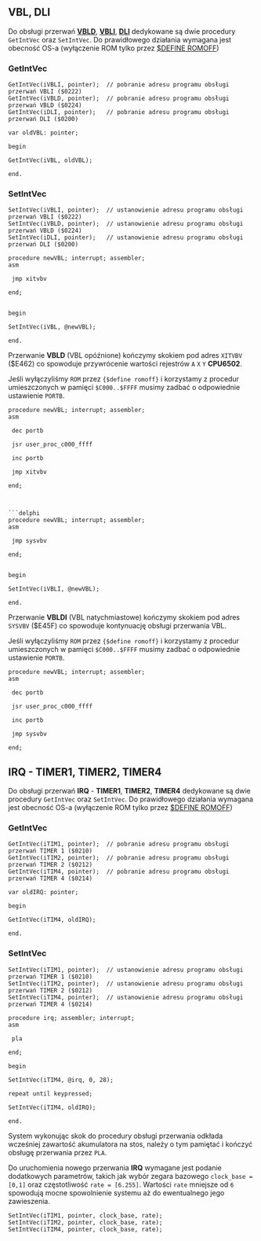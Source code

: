 #

## VBL, DLI

Do obsługi przerwań [**VBLD**](https://atariwiki.org/wiki/Wiki.jsp?page=VVBLKD), [**VBLI**](https://atariwiki.org/wiki/Wiki.jsp?page=VVBLKI), [**DLI**](https://atariwiki.org/wiki/Wiki.jsp?page=VDSLST) dedykowane są dwie procedury `GetIntVec` oraz `SetIntVec`. Do prawidłowego działania wymagana jest obecność OS-a (wyłączenie ROM tylko przez [$DEFINE ROMOFF](/skladnia/#romoff))

### GetIntVec

    GetIntVec(iVBLI, pointer);	// pobranie adresu programu obsługi przerwań VBLI ($0222)
    GetIntVec(iVBLD, pointer);	// pobranie adresu programu obsługi przerwań VBLD ($0224)
    GetIntVec(iDLI, pointer);	// pobranie adresu programu obsługi przerwań DLI ($0200)

```delphi
var oldVBL: pointer;

begin

GetIntVec(iVBL, oldVBL);

end.
```

### SetIntVec

    SetIntVec(iVBLI, pointer);	// ustanowienie adresu programu obsługi przerwań VBLI ($0222)
    SetIntVec(iVBLD, pointer);	// ustanowienie adresu programu obsługi przerwań VBLD ($0224)
    SetIntVec(iDLI, pointer);	// ustanowienie adresu programu obsługi przerwań DLI ($0200)

```delphi
procedure newVBL; interrupt; assembler;
asm

 jmp xitvbv

end;


begin

SetIntVec(iVBL, @newVBL);

end.
```

Przerwanie **VBLD** (VBL opóźnione) kończymy skokiem pod adres `XITVBV` ($E462) co spowoduje przywrócenie wartości rejestrów `A` `X` `Y` **CPU6502**.

Jeśli wyłączyliśmy `ROM` przez `{$define romoff}` i korzystamy z procedur umieszczonych w pamięci `$C000..$FFFF` musimy zadbać o odpowiednie ustawienie `PORTB`.

```delphi
procedure newVBL; interrupt; assembler;
asm

 dec portb
 
 jsr user_proc_c000_ffff
 
 inc portb

 jmp xitvbv

end;



```delphi
procedure newVBL; interrupt; assembler;
asm

 jmp sysvbv

end;


begin

SetIntVec(iVBLI, @newVBL);

end.
```

Przerwanie **VBLDI** (VBL natychmiastowe) kończymy skokiem pod adres `SYSVBV` ($E45F) co spowoduje kontynuację obsługi przerwania VBL.

Jeśli wyłączyliśmy `ROM` przez `{$define romoff}` i korzystamy z procedur umieszczonych w pamięci `$C000..$FFFF` musimy zadbać o odpowiednie ustawienie `PORTB`.

```delphi
procedure newVBL; interrupt; assembler;
asm

 dec portb
 
 jsr user_proc_c000_ffff
 
 inc portb

 jmp sysvbv

end;
```

## IRQ - TIMER1, TIMER2, TIMER4

Do obsługi przerwań **IRQ** - **TIMER1**, **TIMER2**, **TIMER4** dedykowane są dwie procedury `GetIntVec` oraz `SetIntVec`. Do prawidłowego działania wymagana jest obecność OS-a (wyłączenie ROM tylko przez [$DEFINE ROMOFF](/skladnia/#romoff))

### GetIntVec

    GetIntVec(iTIM1, pointer);	// pobranie adresu programu obsługi przerwań TIMER 1 ($0210)
    GetIntVec(iTIM2, pointer);	// pobranie adresu programu obsługi przerwań TIMER 2 ($0212)
    GetIntVec(iTIM4, pointer);	// pobranie adresu programu obsługi przerwań TIMER 4 ($0214)

```delphi
var oldIRQ: pointer;

begin

GetIntVec(iTIM4, oldIRQ);

end.
```

### SetIntVec

    SetIntVec(iTIM1, pointer);	// ustanowienie adresu programu obsługi przerwań TIMER 1 ($0210)
    SetIntVec(iTIM2, pointer);	// ustanowienie adresu programu obsługi przerwań TIMER 2 ($0212)
    SetIntVec(iTIM4, pointer);	// ustanowienie adresu programu obsługi przerwań TIMER 4 ($0214)

```delphi
procedure irq; assembler; interrupt;
asm

 pla

end;

begin

SetIntVec(iTIM4, @irq, 0, 28);

repeat until keypressed;

SetIntVec(iTIM4, oldIRQ);

end.
```

System wykonując skok do procedury obsługi przerwania odkłada wcześniej zawartość akumulatora na stos, należy o tym pamiętać i kończyć obsługę przerwania przez `PLA`.

Do uruchomienia nowego przerwania **IRQ** wymagane jest podanie dodatkowych parametrów, takich jak wybór zegara bazowego `clock_base = [0,1]` oraz częstotliwość `rate = [6.255]`. Wartości `rate` mniejsze
od `6` spowodują mocne spowolnienie systemu aż do ewentualnego jego zawieszenia.

    SetIntVec(iTIM1, pointer, clock_base, rate);
    SetIntVec(iTIM2, pointer, clock_base, rate);
    SetIntVec(iTIM4, pointer, clock_base, rate);
